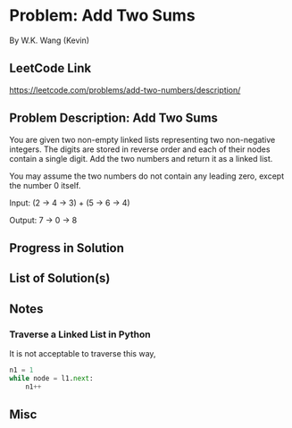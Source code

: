 # Problem: Add Two Sums

By W.K. Wang (Kevin)



## LeetCode Link

https://leetcode.com/problems/add-two-numbers/description/

## Problem Description: Add Two Sums

You are given two non-empty linked lists representing two non-negative integers. The digits are stored in reverse order and each of their nodes contain a single digit. Add the two numbers and return it as a linked list.

You may assume the two numbers do not contain any leading zero, except the number 0 itself.

Input: (2 -> 4 -> 3) + (5 -> 6 -> 4)

Output: 7 -> 0 -> 8

## Progress in Solution

## List of Solution(s)

## Notes

### Traverse a Linked List in Python

It is not acceptable to traverse this way,

```python
n1 = 1
while node = l1.next:
    n1++
```

## Misc



